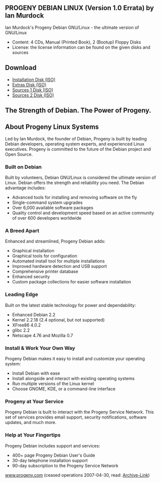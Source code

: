 ## PROGENY DEBIAN LINUX (Version 1.0 Errata) by Ian Murdock

Ian Murdock's Progeny Debian GNU/Linux - the ultimate version of GNU/Linux

- Content: 4 CDs, Manual (Printed Book), 2 (Bootup) Floppy Disks
- License: the license information can be found on the given disks and sources

## Download

- [Installation Disk (ISO)](https://github.com/erdincay/progeny-debian-linux/releases/download/release-version-1/installation.iso)
- [Extras Disk (ISO)](https://github.com/erdincay/progeny-debian-linux/releases/download/release-version-1/extras.iso)
- [Sources 1 Disk (ISO)](https://github.com/erdincay/progeny-debian-linux/releases/download/release-version-1/sources1.iso)
- [Sources 2 Disk (ISO)](https://github.com/erdincay/progeny-debian-linux/releases/download/release-version-1/sources2.iso)

## The Strength of Debian. The Power of Progeny.

## About Progeny Linux Systems
Led by lan Murdock, the founder of Debian, Progeny is built by leading Debian developers, operating system experts, and experienced Linux executives. Progeny is committed to the future of the Debian project and Open Source. 

### Built on Debian
Built by volunteers, Debian GNU/Linux is considered the ultimate version of Linux. Debian offers the strength and reliability you need. The Debian advantage includes: 
- Advanced tools for installing and removing software on the fly
- Single-command system upgrades
- Over 6,000 available software packages
- Quality control and development speed based on an active community of over 600 developers worldwide

### A Breed Apart
Enhanced and streamlined, Progeny Debian adds:
- Graphical installation
- Graphical tools for configuration
- Automated install tool for multiple installations
- Improved hardware detection and USB support
- Comprehensive printer database
- Enhanced security
- Custom package collections for easier software installation 

### Leading Edge
Built on the latest stable technology for power and dependability:
- Enhanced Debian 2.2
- Kernel 2.2.18 (2.4 optional, but not supported)
- XFree86 4.0.2
- glibc 2.2
- Netscape 4.76 and Mozilla 0.7

### Install & Work Your Own Way
Progeny Debian makes it easy to install and customize your operating system:
- Install Debian with ease
- Install alongside and interact with existing operating systems
- Run multiple versions of the Linux kernel
- Choose GNOME, KDE, or a command-line interface

### Progeny at Your Service
Progeny Debian is built to interact with the Progeny Service Network. This set of services provides email support, security notifications, software updates, and much more.

### Help at Your Fingertips
Progeny Debian includes support and services:
- 400+ page Progeny Debian User's Guide
- 30-day telephone installation support
- 90-day subscription to the Progeny Service Network

www.progeny.com (ceased operations 2007-04-30, read: [Archive-Link](https://web.archive.org/web/20070506131659/http://www.progeny.com/))
